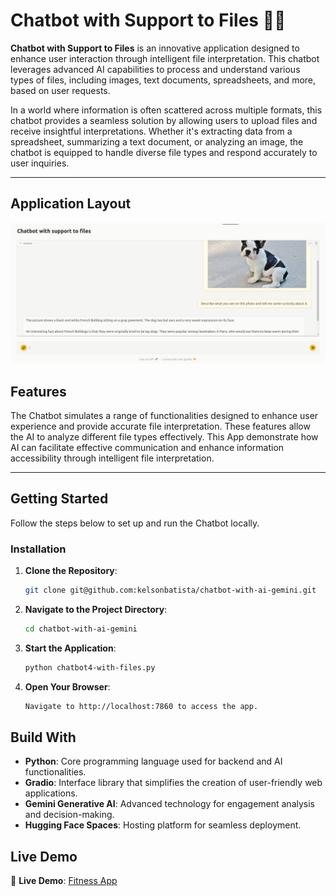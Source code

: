 # Chatbot with Support to Files 🤖📂  

**Chatbot with Support to Files** is an innovative application designed to enhance user interaction through intelligent file interpretation. This chatbot leverages advanced AI capabilities to process and understand various types of files, including images, text documents, spreadsheets, and more, based on user requests.

In a world where information is often scattered across multiple formats, this chatbot provides a seamless solution by allowing users to upload files and receive insightful interpretations. Whether it's extracting data from a spreadsheet, summarizing a text document, or analyzing an image, the chatbot is equipped to handle diverse file types and respond accurately to user inquiries.

---

## Application Layout  

![Application Layout](layout.png) 

## Features  

The Chatbot simulates a range of functionalities designed to enhance user experience and provide accurate file interpretation. These features allow the AI to analyze different file types effectively. This App demonstrate how AI can facilitate effective communication and enhance information accessibility through intelligent file interpretation.

---

## Getting Started  

Follow the steps below to set up and run the Chatbot locally.

### Installation  

1. **Clone the Repository**:  
   ```bash
   git clone git@github.com:kelsonbatista/chatbot-with-ai-gemini.git

2. **Navigate to the Project Directory**:  
    ```bash
    cd chatbot-with-ai-gemini

3. **Start the Application**:  
   ```bash
   python chatbot4-with-files.py

4. **Open Your Browser**: 
   ```bash 
   Navigate to http://localhost:7860 to access the app.

## Build With
- **Python**: Core programming language used for backend and AI functionalities.
- **Gradio**: Interface library that simplifies the creation of user-friendly web applications.
- **Gemini Generative AI**: Advanced technology for engagement analysis and decision-making.
- **Hugging Face Spaces**: Hosting platform for seamless deployment.

## Live Demo
🔗 **Live Demo**: [Fitness App](https://kelsonbatista-chatbot-with-ai-gemini.hf.space)  
